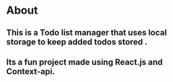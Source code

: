 # About

## This is a Todo list manager that uses local storage to keep added todos stored . 
## Its a fun project made using React.js and Context-api.